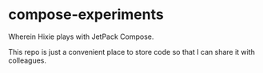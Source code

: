 # compose-experiments

Wherein Hixie plays with JetPack Compose.

This repo is just a convenient place to store code so that I can share it with colleagues.
